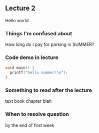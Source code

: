 ## Lecture 2
Hello world

### Things I'm confused about
How long do I pay for parking in SUMMER?

### Code demo in lecture
```c++
void main() {
  printf("hello summer!\n");
}
```

### Something to read after the lecture
text book chapter blah

### When to resolve question
by the end of first week 
